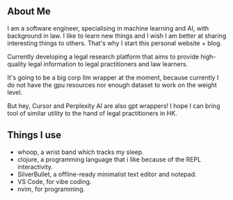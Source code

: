 ## About Me

I am a software engineer, specialising in machine learning and AI, with background in law. I like to learn new things and I wish I am better at sharing interesting things to others. That's why I start this personal website + blog.

Currently developing a legal research platform that aims to provide high-quality legal information to legal practitioners and law learners.

It's going to be a big corp llm wrapper at the moment, because currently I do not have the gpu resources nor enough dataset to work on the weight level.

But hey, Cursor and Perplexity AI are also gpt wrappers! I hope I can bring tool of similar utility to the hand of legal practitioners in HK.

## Things I use

-   whoop, a wrist band which tracks my sleep.
-   clojure, a programming language that i like because of the REPL interactivity.
-   SilverBullet, a offline-ready minimalist text editor and notepad.
-   VS Code, for vibe coding.
-   nvim, for programming.
